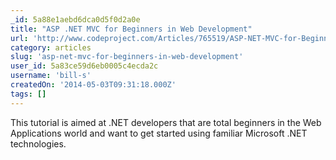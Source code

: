 ```yaml
---
_id: 5a88e1aebd6dca0d5f0d2a0e
title: "ASP .NET MVC for Beginners in Web Development"
url: 'http://www.codeproject.com/Articles/765519/ASP-NET-MVC-for-Beginners-in-Web-Development'
category: articles
slug: 'asp-net-mvc-for-beginners-in-web-development'
user_id: 5a83ce59d6eb0005c4ecda2c
username: 'bill-s'
createdOn: '2014-05-03T09:31:18.000Z'
tags: []
---
```


This tutorial is aimed at .NET developers that are total beginners in the Web Applications world and want to get started using familiar Microsoft .NET technologies.
